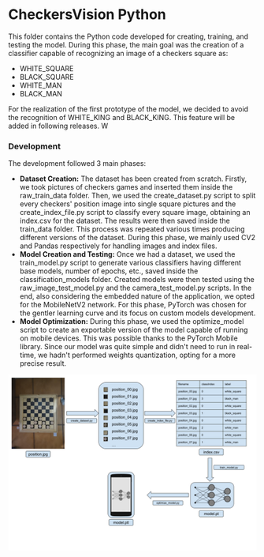 # CheckersVision Python

This folder contains the Python code developed for creating, training, and testing the model. During this phase, the main goal was the creation of a classifier capable of recognizing an image of a checkers square as:

* WHITE_SQUARE
* BLACK_SQUARE
* WHITE_MAN
* BLACK_MAN

For the realization of the first prototype of the model, we decided to avoid the recognition of WHITE_KING and BLACK_KING. This feature will be added in following releases.
W

### Development

The development followed 3 main phases:

* **Dataset Creation:** The dataset has been created from scratch. Firstly, we took pictures of checkers games and inserted them inside the raw_train_data folder. Then, we used the create_dataset.py script to split every checkers' position image into single square pictures and the create_index_file.py script to classify every square image, obtaining an index.csv for the dataset. The results were then saved inside the train_data folder. This process was repeated various times producing different versions of the dataset. During this phase, we mainly used CV2 and Pandas respectively for handling images and index files.
* **Model Creation and Testing:** Once we had a dataset, we used the train_model.py script to generate various classifiers having different base models, number of epochs, etc., saved inside the classification_models folder. Created models were then tested using the raw_image_test_model.py and the camera_test_model.py scripts. In the end, also considering the embedded nature of the application, we opted for the MobileNetV2 network. For this phase, PyTorch was chosen for the gentler learning curve and its focus on custom models development.
* **Model Optimization:** During this phase, we used the optimize_model script to create an exportable version of the model capable of running on mobile devices. This was possible thanks to the PyTorch Mobile library. Since our model was quite simple and didn't need to run in real-time, we hadn't performed weights quantization, opting for a more precise result.

<img src="_readmeImgs_/python_dev_flow.png">



